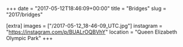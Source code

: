 +++
date = "2017-05-12T18:46:09+00:00"
title = "Bridges"
slug = "2017/bridges"

[extra]
images = ["/2017-05-12_18-46-09_UTC.jpg"]
instagram = "https://instagram.com/p/BUALrOQBVhY"
location = "Queen Elizabeth Olympic Park"
+++
